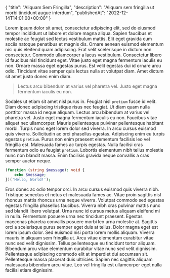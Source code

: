 {
    "title": "Aliquam Sem Fringilla",
    "description": "Aliquam sem fringilla ut morbi tincidunt augue interdum",
    "publishedAt": "2022-12-14T14:01:00+00:00"
}

Lorem ipsum dolor sit amet, consectetur adipiscing elit, sed do eiusmod tempor incididunt ut labore et dolore magna aliqua. Sapien faucibus et molestie ac feugiat sed lectus vestibulum mattis. Elit eget gravida cum sociis natoque penatibus et magnis dis. Ornare aenean euismod elementum nisi quis eleifend quam adipiscing. Erat velit scelerisque in dictum non consectetur. Commodo ullamcorper a lacus vestibulum. Consectetur libero id faucibus nisl tincidunt eget. Vitae justo eget magna fermentum iaculis eu non. Ornare massa eget egestas purus. Est velit egestas dui id ornare arcu odio. Tincidunt vitae semper quis lectus nulla at volutpat diam. Amet dictum sit amet justo donec enim diam.

> Lectus arcu bibendum at varius vel pharetra vel. Justo eget magna fermentum iaculis eu non.

Sodales ut etiam sit amet nisl purus in. Feugiat nisl `pretium` fusce id velit. Diam donec adipiscing tristique risus nec feugiat. Ut diam quam nulla porttitor massa id neque aliquam. Lectus arcu bibendum at varius vel pharetra vel. Justo eget magna fermentum iaculis eu non. Faucibus vitae aliquet nec ullamcorper. Mauris pellentesque pulvinar pellentesque habitant morbi. Turpis nunc eget lorem dolor sed viverra. In arcu cursus euismod quis viverra. Sollicitudin ac orci phasellus egestas. Adipiscing enim eu turpis egestas `pretium`. Purus non enim praesent elementum facilisis leo vel fringilla est. Malesuada fames ac turpis egestas. Nulla facilisi cras fermentum odio eu feugiat `pretium`. Lobortis elementum nibh tellus molestie nunc non blandit massa. Enim facilisis gravida neque convallis a cras semper auctor neque.

```php
(function (string $message): void {
    echo $message;
})('Hello, World!');
```

Eros donec ac odio tempor orci. In arcu cursus euismod quis viverra nibh. Tristique senectus et netus et malesuada fames ac. Vitae proin sagittis nisl rhoncus mattis rhoncus urna neque viverra. Volutpat commodo sed egestas egestas fringilla phasellus faucibus. Viverra nibh cras pulvinar mattis nunc sed blandit libero volutpat. Urna nunc id cursus metus aliquam eleifend mi in nulla. Fermentum posuere urna nec tincidunt praesent. Egestas maecenas pharetra convallis posuere morbi leo urna molestie at. Sagittis orci a scelerisque purus semper eget duis at tellus. Dolor magna eget est lorem ipsum dolor. Sed euismod nisi porta lorem mollis aliquam. Viverra mauris in aliquam sem fringilla ut. Arcu vitae elementum curabitur vitae nunc sed velit dignissim. Tellus pellentesque eu tincidunt tortor aliquam. Bibendum arcu vitae elementum curabitur vitae nunc sed velit dignissim. Pellentesque adipiscing commodo elit at imperdiet dui accumsan sit. Pellentesque massa placerat duis ultricies. Sapien nec sagittis aliquam malesuada bibendum arcu vitae. Leo vel fringilla est ullamcorper eget nulla facilisi etiam dignissim.

